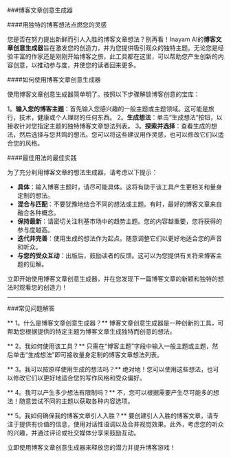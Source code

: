 ###博客文章创意生成器

####用独特的博客想法点燃您的灵感

您是否在努力提出新鲜而引人入胜的博客文章想法？别再看！Inayam AI的**博客文章创意生成器**旨在激发您的创造力，并为您提供吸引观众的独特主题。无论您是经验丰富的作家还是刚刚开始博客之旅，此工具都在这里，可以帮助您产生创新的内容创意，以推动参与度，并使您的读者回来更多。

####如何使用博客文章创意生成器

使用博客文章创意生成器简单明了。按照以下步骤解锁博客创意的宝库：

1。**输入您的博客主题**：首先输入您感兴趣的一般主题或主题领域。这可能是旅行，技术，健康或个人理财的任何东西。
2。**生成想法**：单击“生成想法”按钮，以接收针对您指定主题的独特博客文章想法列表。
3。**探索并选择**：查看生成的想法，然后选择与您共鸣的想法。您可以将这些建议用作灵感，也可以修改它们以适合您的风格。

####最佳用法的最佳实践

为了充分利用博客文章的想法生成器，请考虑以下提示：

-  **具体**：输入博客主题时，请尽可能具体。这将有助于该工具产生更相关和量身定制的想法。
-  **混合与匹配**：不要犹豫地结合不同的想法或主题。有时，最好的博客文章来自融合各种概念。
-  **保持最新**：请密切关注利基市场中的趋势主题。您的内容越重要，您将获得的参与度越高。
-  **迭代并完善**：使用生成的想法作为起点。随意调整它们以更好地适合您的声音和听众。
-  **与您的受众互动**：出版后，鼓励读者的反馈。这可以为您提供有关将来博客主题的见解。

立即开始使用博客文章创意生成器，并在您发现下一篇博客文章的新颖和独特的想法时观看您的创造力！

---

###常见问题解答

** 1。什么是博客文章创意生成器？**
博客文章创意生成器是一种创新的工具，可帮助您根据提供的特定主题为博客文章生成独特而创意的想法。

** 2。我如何使用该工具？**
只需在“博客主题”字段中输入一般主题或主题，然后单击“生成想法”即可接收量身定制的博客文章想法列表。

** 3。我可以按原样使用生成的想法吗？**
绝对地！您可以使用这些想法，也可以修改它们以更好地适合您的写作风格和受众偏好。

** 4。我可以产生多少想法有限制吗？**
不，您可以根据需要产生尽可能多的想法！随意尝试不同的主题以获取各种内容选项。

** 5。我如何确保我的博客文章引人入胜？**
要创建引人入胜的博客文章，请专注于提供有价值的信息，使用对话性语调以及合并视觉效果。此外，考虑您的听众的兴趣，并通过评论或社交媒体分享来鼓励互动。

立即使用博客文章创意生成器来释放您的潜力并提升博客游戏！